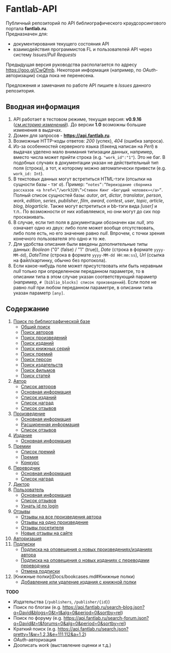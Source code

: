 # Fantlab-API
Публичный репозиторий по API библиографического краудсорсингового портала **fantlab.ru**.   
Предназначен для:
* документирования текущего состояния API
* взаимодействия программистов FL и пользователей API через систему *Issues*/*Pull Requests*

Предыдущая версия руководства располагается по адресу https://goo.gl/CwQfmb. Некоторая информация (например, по *OAuth*-авторизации) сюда пока не перенесена.

Предложения и замечания по работе API пишите в *Issues* данного репозитория.

## Вводная информация
1. API работает в тестовом режиме, текущая версия: **v0.9.16** (*[см.историю изменений](History.md)*). До версии **1.0** возможны большие изменения в выдачах.
2. Домен для запросов - **https://api.fantlab.ru**.
3. Возможные HTTP-коды ответов: *200* (успех), *404* (ошибка запроса).
4. Из-за особенностей серверного языка (бэкенд написан на *Perl*) в выдачах уделено мало внимания типизации данных, например, вместо числа может прийти строка (e.g. `"work_id":"1"`). Это не баг. В подобных случаях в документации указан не действительный тип поля (строка), а тот, к которому можно автоматически привести (e.g. `work_id: Int`).
5. В текстовых данных могут встретиться HTML-тэги (отсылки на сущности базы - тэг *a*). Пример: `“notes”:”Переиздание сборника рассказов <a href=\”/work320\”>Стивен Кинг «Бегущий человек»</a>”`. Полный список сущностей базы: *autor*, *art*, *dictor*, *translator*, *person*, *work*, *edition*, *series*, *publisher*, *film*, *award*, *contest*, *user*, *topic*, *article*, *blog*, *blogarticle*. Также могут встретиться и bb-тэги вида *[user]* и т.п.. По возможности от них избавляемся, но они могут до сих пор проскакивать.
6. В случае, если тип поля в документации обозначен как *null*, это означает одно из двух: либо поле может вообще отсутствовать, либо поле есть, но его значение равно *null*. Впрочем, с точки зрения конечного пользователя это одно и то же.
7. Для удобства описания были введены дополнительные типы данных: *Boolean* ("0" (false) / "1" (true)), *Date* (строка в формате `yyyy-MM-dd`), *DateTime* (строка в формате `yyyy-MM-dd HH:mm:ss`), *Url* (ссылка на файл/картинку, обычно без протокола).
8. Если какое-нибудь поле может присутствовать или быть неравным *null* только при определенном переданном параметре, то в описании типа в этом случае указан соответствующий параметр (например, `# [biblio_blocks] список произведений`). Если поле не равно *null* при любом переданном параметре, в описании типа указан параметр `[any]`.

## Содержание
1. [Поиск по библиографической базе](Docs/search.md#Поиск-по-библиографической-базе)
    * [Общий поиск](Docs/search.md#Общий-поиск)
    * [Поиск авторов](Docs/search.md#Поиск-авторов)
    * [Поиск произведений](Docs/search.md#Поиск-произведений)
    * [Поиск изданий](Docs/search.md#Поиск-изданий)
    * [Поиск книжных серий](Docs/search.md#Поиск-книжных-серий)
    * [Поиск премий](Docs/search.md#Поиск-премий)
    * [Поиск персон](Docs/search.md#Поиск-персон)
    * [Поиск издательств](Docs/search.md#Поиск-издательств)
    * [Поиск фильмов](Docs/search.md#Поиск-фильмов)
    * [Поиск статей](Docs/search.md#Поиск-статей)
2. [Автор](Docs/author.md#Автор)
    * [Список авторов](Docs/author.md#Список-авторов)
    * [Основная информация](Docs/author.md#Основная-информация)
    * [Список изданий](Docs/author.md#Список-изданий)
    * [Список наград](Docs/author.md#Список-наград-отдельно)
    * [Список отзывов](Docs/responses.md#Отзывы-на-одно-произведение)
3. [Произведение](Docs/work.md#Произведение)
    * [Основная информация](Docs/work.md#Основная-информация)
    * [Расширенная информация](Docs/work.md#Расширенная-информация)
    * [Список отзывов](Docs/responses.md#Отзывы-на-одно-произведение)
4. [Издание](Docs/edition.md#Издание)
    * [Основная информация](Docs/edition.md#Основная-информация)
5. [Премии](Docs/awards.md#Премии)
    * [Список премий](Docs/awards.md#Список-премий)
    * [Премия](Docs/awards.md#Премия)
    * [Конкурс](Docs/awards.md#Конкурс)
6. [Переводчик](Docs/translator.md#Переводчик)
    * [Основная информация](Docs/translator.md#Основная-информация)
    * [Список наград](Docs/translator.md#Список-наград-отдельно)
7. [Диктор](Docs/dictor.md#Диктор)
8. [Пользователь](Docs/user.md#Пользователь)
    * [Основная информация](Docs/user.md#Основная-информация)
    * [Список отзывов](Docs/responses.md#Отзывы-посетителя)
    * [Узнать id по login](Docs/user.md#Узнать-id-по-login)
8. [Отзывы](Docs/responses.md#Отзывы)
    * [Отзывы на все произведения автора](Docs/responses.md#Отзывы-на-все-произведения-автора)
    * [Отзывы на одно произведение](Docs/responses.md#Отзывы-на-одно-произведение)
    * [Отзывы посетителя](Docs/responses.md#Отзывы-посетителя)
    * [Новые отзывы на сайте](Docs/responses.md#Новые-отзывы-на-сайте)
10. [Авторизация](Docs/auth.md#Авторизация)
11. [Подписки](Docs/subscriptions.md#Подписки)
    * [Подписка на оповещения о новых произведениях/изданиях автора](Docs/subscriptions.md#Подписка-на-оповещения-о-новых-произведениях-или-изданиях-автора)
    * [Подписка на оповещения о новых изданиях с переводами переводчика](Docs/subscriptions.md#Подписка-на-оповещения-о-новых-изданиях-с-переводами-переводчика)
    * [Отмена подписки](Docs/subscriptions.md#Отмена-подписки)
12. [Книжные полки](Docs/bookcases.md#Книжные полки)
    * [Добавление или удаление издания с книжной полки](Docs/bookcases.md#Добавление-или-удаление-издания-с-книжной-полки)

**TODO**
* Издательства (`/publishers`, `/publisher/{id}`)
* Поиск по блогам (e.g. https://api.fantlab.ru/search-blog.json?q=David&blogs=0&t=t&alg=0&period=0&sortby=rel)
* Поиск по форуму (e.g. https://api.fantlab.ru/search-forum.json?q=David&t=t&forums=0&alg=0&period=0&sortby=rel)
* Краткий поиск (e.g. https://api.fantlab.ru/search.json?pretty=1&w=1,2,3&e=111,112&a=1,2)
* *OAuth*-авторизация
* Доописать *work* (выставление оценки и т.д.)
